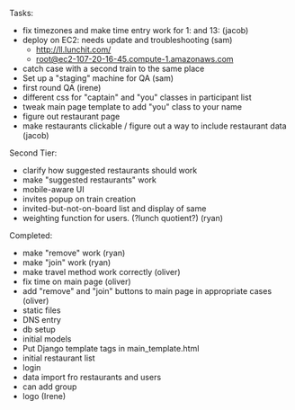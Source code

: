 Tasks:
 - fix timezones and make time entry work for 1: and 13: (jacob)
 - deploy on EC2: needs update and troubleshooting (sam)
   - http://ll.lunchit.com/
   - root@ec2-107-20-16-45.compute-1.amazonaws.com
 - catch case with a second train to the same place
 - Set up a "staging" machine for QA (sam)
 - first round QA (irene)
 - different css for "captain" and "you" classes in participant list
 - tweak main page template to add "you" class to your name
 - figure out restaurant page
 - make restaurants clickable / figure out a way to include restaurant data (jacob)

Second Tier:
 - clarify how suggested restaurants should work
 - make "suggested restaurants" work
 - mobile-aware UI
 - invites popup on train creation
 - invited-but-not-on-board list and display of same
 - weighting function for users. (?lunch quotient?) (ryan)
 
Completed:
 - make "remove" work (ryan)
 - make "join" work (ryan)
 - make travel method work correctly (oliver)
 - fix time on main page  (oliver)
 - add "remove" and "join" buttons to main page in appropriate cases (oliver)
 - static files
 - DNS entry
 - db setup
 - initial models
 - Put Django template tags in main_template.html
 - initial restaurant list
 - login
 - data import fro restaurants and users
 - can add group
 - logo (Irene)
